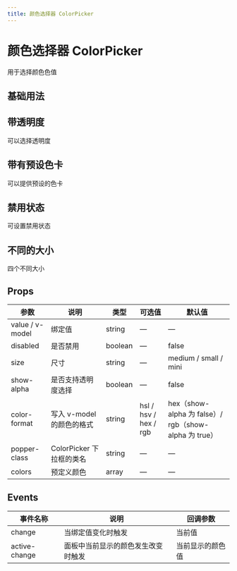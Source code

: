 ```yaml
---
title: 颜色选择器 ColorPicker
---
```




# 颜色选择器 ColorPicker

用于选择颜色色值

## 基础用法

<preview path="./demo/ColorPicker/Basic.vue"></preview>

## 带透明度

可以选择透明度

<preview path="./demo/ColorPicker/Alpha.vue"></preview>

## 带有预设色卡

可以提供预设的色卡

<preview path="./demo/ColorPicker/Colors.vue"></preview>

## 禁用状态

可设置禁用状态

<preview path="./demo/ColorPicker/Disabled.vue"></preview>

## 不同的大小

四个不同大小

<preview path="./demo/ColorPicker/Size.vue"></preview>

## Props

| 参数            | 说明                      | 类型    | 可选值                | 默认值                                                |
| --------------- | ------------------------- | ------- | --------------------- | ----------------------------------------------------- |
| value / v-model | 绑定值                    | string  | —                     | —                                                     |
| disabled        | 是否禁用                  | boolean | —                     | false                                                 |
| size            | 尺寸                      | string  | —                     | medium / small / mini                                 |
| show-alpha      | 是否支持透明度选择        | boolean | —                     | false                                                 |
| color-format    | 写入 v-model 的颜色的格式 | string  | hsl / hsv / hex / rgb | hex（show-alpha 为 false）/ rgb（show-alpha 为 true） |
| popper-class    | ColorPicker 下拉框的类名  | string  | —                     | —                                                     |
| colors          | 预定义颜色                | array   | —                     | —                                                     |

## Events

| 事件名称      | 说明                               | 回调参数         |
| ------------- | ---------------------------------- | ---------------- |
| change        | 当绑定值变化时触发                 | 当前值           |
| active-change | 面板中当前显示的颜色发生改变时触发 | 当前显示的颜色值 |
